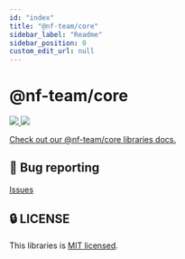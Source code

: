 ```yaml
---
id: "index"
title: "@nf-team/core"
sidebar_label: "Readme"
sidebar_position: 0
custom_edit_url: null
---
```


# @nf-team/core

<a href="https://github.com/mbti-nf-team/frontend-libraries/issues?q=is%3Aissue+is%3Aopen+sort%3Aupdated-desc">
  <img src="https://img.shields.io/github/issues/mbti-nf-team/frontend-libraries?style=flat-square" />
</a>

<a href="https://github.com/mbti-nf-team/frontend-libraries/blob/main/LICENSE">
  <img src="https://img.shields.io/github/license/mbti-nf-team/frontend-libraries?style=flat-square" />
</a>

[Check out our @nf-team/core libraries docs.](https://mbti-nf-team.github.io/frontend-libraries/docs/core)

## 🐛 Bug reporting
[Issues](https://github.com/mbti-nf-team/frontend-libraries/issues)

## 🔒 LICENSE
This libraries is [MIT licensed](https://github.com/mbti-nf-team/frontend-libraries/blob/main/packages/core/LICENSE).
